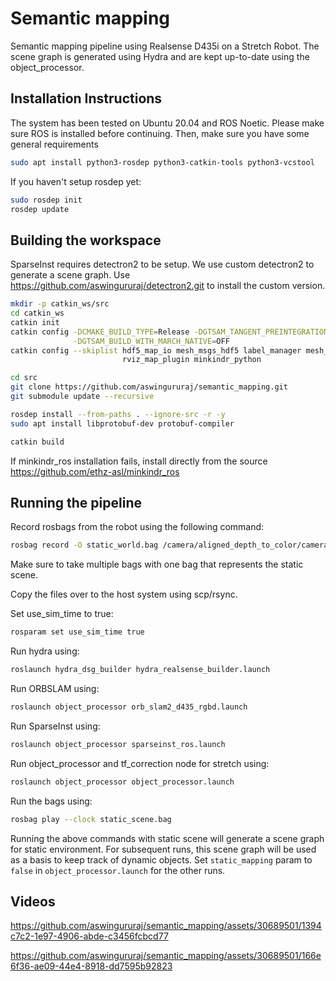 # Semantic mapping
Semantic mapping pipeline using Realsense D435i on a Stretch Robot. The scene graph is generated using Hydra and are kept up-to-date using the object_processor. 

## Installation Instructions

The system has been tested on Ubuntu 20.04 and ROS Noetic. Please make sure ROS is installed before continuing. Then, make sure you have some general requirements
```bash
sudo apt install python3-rosdep python3-catkin-tools python3-vcstool
```

If you haven't setup rosdep yet:
```bash
sudo rosdep init
rosdep update
```

## Building the workspace
SparseInst requires detectron2 to be setup. We use custom detectron2 to generate a scene graph. Use https://github.com/aswingururaj/detectron2.git to install the custom version.

```bash
mkdir -p catkin_ws/src
cd catkin_ws
catkin init
catkin config -DCMAKE_BUILD_TYPE=Release -DGTSAM_TANGENT_PREINTEGRATION=OFF \
              -DGTSAM_BUILD_WITH_MARCH_NATIVE=OFF
catkin config --skiplist hdf5_map_io mesh_msgs_hdf5 label_manager mesh_tools \
                         rviz_map_plugin minkindr_python

cd src
git clone https://github.com/aswingururaj/semantic_mapping.git
git submodule update --recursive

rosdep install --from-paths . --ignore-src -r -y
sudo apt install libprotobuf-dev protobuf-compiler

catkin build
```

If minkindr_ros installation fails, install directly from the source https://github.com/ethz-asl/minkindr_ros

## Running the pipeline

Record rosbags from the robot using the following command:
```bash
rosbag record -O static_world.bag /camera/aligned_depth_to_color/camera_info /camera/aligned_depth_to_color/image_raw /camera/color/camera_info /camera/color/image_raw /odom /tf /tf_static 
```
Make sure to take multiple bags with one bag that represents the static scene.

Copy the files over to the host system using scp/rsync.

Set use_sim_time to true:
```bash
rosparam set use_sim_time true
```

Run hydra using:
```bash
roslaunch hydra_dsg_builder hydra_realsense_builder.launch
```

Run ORBSLAM using:
```bash
roslaunch object_processor orb_slam2_d435_rgbd.launch
```

Run SparseInst using:
```bash
roslaunch object_processor sparseinst_ros.launch
```

Run object_processor and tf_correction node for stretch using:
```bash
roslaunch object_processor object_processor.launch
```

Run the bags using:
```bash
rosbag play --clock static_scene.bag
```

Running the above commands with static scene will generate a scene graph for static environment. For subsequent runs, this scene graph will be used as a basis to keep track of dynamic objects. Set ```static_mapping``` param to ```false``` in ```object_processor.launch``` for the other runs.

## Videos

https://github.com/aswingururaj/semantic_mapping/assets/30689501/1394c7c2-1e97-4906-abde-c3456fcbcd77

https://github.com/aswingururaj/semantic_mapping/assets/30689501/166e6f36-ae09-44e4-8918-dd7595b92823


